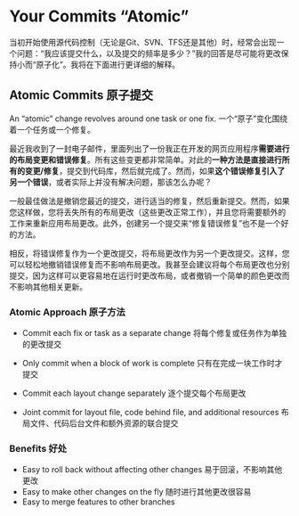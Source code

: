 # Your Commits “Atomic”

当初开始使用源代码控制（无论是Git、SVN、TFS还是其他）时，经常会出现一个问题：“我应该提交什么，以及提交的频率是多少？”我的回答是尽可能将更改保持小而“原子化”。我将在下面进行更详细的解释。

## Atomic Commits 原子提交

An “atomic” change revolves around one task or one fix.
一个“原子”变化围绕着一个任务或一个修复。

最近我收到了一封电子邮件，里面列出了一份我正在开发的网页应用程序**需要进行的布局变更和错误修复**。所有这些变更都非常简单。对此的**一种方法是直接进行所有的变更/修复**，提交到代码库，然后就完成了。然而，如果**这个错误修复引入了另一个错误**，或者实际上并没有解决问题，那该怎么办呢？

一般最佳做法是撤销您最近的提交，进行适当的修复，然后重新提交。然而，如果您这样做，您将丢失所有的布局更改（这些更改正常工作），并且您将需要额外的工作来重新应用布局更改。此外，创建另一个提交来“修复错误修复”也不是一个好的方法。

相反，将错误修复作为一个更改提交，将布局更改作为另一个更改提交。这样，您可以轻松地撤销错误修复而不影响布局更改。我甚至会建议将每个布局更改也分别提交，因为这样可以更容易地在运行时更改布局，或者撤销一个简单的颜色更改而不影响其他相关更新。

### Atomic Approach 原子方法

- Commit each fix or task as a separate change
  将每个修复或任务作为单独的更改提交

- Only commit when a block of work is complete
  只有在完成一块工作时才提交
- Commit each layout change separately
  逐个提交每个布局更改

- Joint commit for layout file, code behind file, and additional resources
  布局文件、代码后台文件和额外资源的联合提交

### Benefits 好处

- Easy to roll back without affecting other changes
  易于回滚，不影响其他更改
- Easy to make other changes on the fly
  随时进行其他更改很容易
- Easy to merge features to other branches